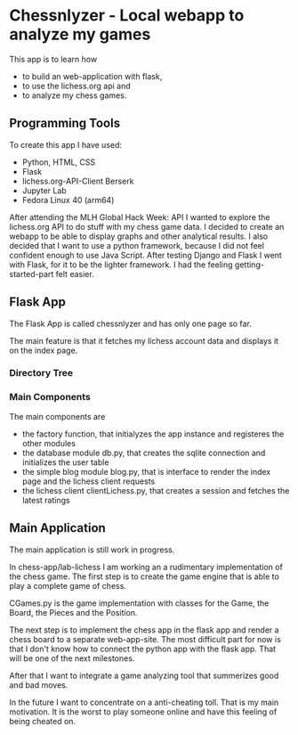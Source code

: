 # Chessnlyzer - Local webapp to analyze my games

This app is to learn how

- to build an web-application with flask,
- to use the lichess.org api and
- to analyze my chess games.

## Programming Tools

To create this app I have used:

- Python, HTML, CSS
- Flask
- lichess.org-API-Client Berserk
- Jupyter Lab
- Fedora Linux 40 (arm64)

After attending the MLH Global Hack Week: API I wanted to explore the lichess.org API to do stuff with my chess game data. I decided to create an webapp to be able to display graphs and other analytical results.
I also decided that I want to use a python framework, because I did not feel confident enough to use Java Script.
After testing Django and Flask I went with Flask, for it to be the lighter framework. I had the feeling getting-started-part felt easier.

## Flask App

The Flask App is called chessnlyzer and has only one page so far.

The main feature is that it fetches my lichess account data and displays it on the index page.

### Directory Tree

### Main Components

The main components are

- the factory function, that initialyzes the app instance and registeres the other modules
- the database module db.py, that creates the sqlite connection and initializes the user table
- the simple blog module blog.py, that is interface to render the index page and the lichess client requests
- the lichess client clientLichess.py, that creates a session and fetches the latest ratings

## Main Application

The main application is still work in progress.

In chess-app/lab-lichess I am working an a rudimentary implementation of the chess game. The first step is to create the game engine that is able to play a complete game of chess.

CGames.py is the game implementation with classes for the Game, the Board, the Pieces and the Position.

The next step is to implement the chess app in the flask app and render a chess board to a separate web-app-site. The most difficult part for now is that I don't know how to connect the python app with the flask app. That will be one of the next milestones.

After that I want to integrate a game analyzing tool that summerizes good and bad moves.

In the future I want to concentrate on a anti-cheating toll. That is my main motivation. It is the worst to play someone online and have this feeling of being cheated on.
